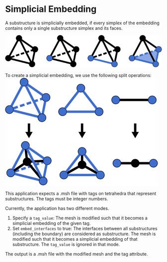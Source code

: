 # Simplicial Embedding

A substructure is simplicially embedded, if every simplex of the embedding contains only a single substructure simplex and its faces.

![simplicial embedding](img/regular_simplices.svg)

To create a simplicial embedding, we use the following split operations:
![simplex split](img/simplex_split.svg)

This application expects a .msh file with tags on tetrahedra that represent substructures. The tags must be integer numbers.

Currently, the application has two different modes.

1. Specify a `tag_value`: The mesh is modified such that it becomes a simplicial embedding of the given tag.
2. Set `embed_interfaces` to true: The interfaces between all substructures (including the boundary) are considered as substructure. The mesh is modified such that it becomes a simplicial embedding of that substructure. The `tag_value` is ignored in that mode.

The output is a .msh file with the modified mesh and the tag attribute.
